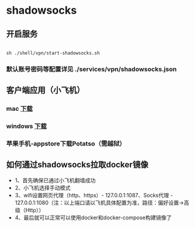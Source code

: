 # shadowsocks

## 开启服务

```shell

sh ./shell/vpn/start-shadowsocks.sh

```

### 默认账号密码等配置详见 ./services/vpn/shadowsocks.json


## 客户端应用（小飞机）

### mac [下载](https://github.com/shadowsocks/ShadowsocksX-NG/releases)

### windows [下载](https://github.com/shadowsocks/ShadowsocksX-NG/releases)

### 苹果手机-appstore下载Potatso（需越狱）

## 如何通过shadowsocks拉取docker镜像

* 1、首先确保已通过小飞机翻墙成功
* 2、小飞机选择手动模式
* 3、wifi设置网页代理（http、https）- 127.0.0.1:1087、Socks代理 - 127.0.0.1:1080（注：以上端口请以飞机具体配置为准，路径：偏好设置->高级（Http））
* 4、最后就可以正常可以使用docker和docker-compose构建镜像了


